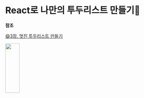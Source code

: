 # React로 나만의 투두리스트 만들기📑

**참조**

[😄3장. 멋진 투두리스트 만들기](https://react.vlpt.us/mashup-todolist/01-create-components.html)

<left><image src = "https://github.com/user-attachments/assets/6a77365d-fa0b-40b6-a902-c62c1eaad768" width="30%" height="20%"></left>

